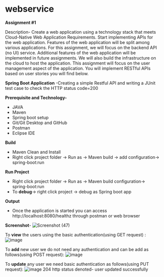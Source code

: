 # webservice
**Assignment #1**

Description-
Create a web application using a technology stack that meets Cloud-Native Web Application Requirements. Start implementing APIs for the web application. Features of the web application will be split among various applications. For this assignment, we will focus on the backend API (no UI) service. Additional features of the web application will be implemented in future assignments. We will also build the infrastructure on the cloud to host the application. This assignment will focus on the user management aspect of the application. You will implement RESTful APIs based on user stories you will find below.



**Spring Boot Application**
-Creating a simple Restful API and writing a JUnit test case to check the HTTP status code=200 


**Prerequisite and Technology-** 
- JAVA
- Maven
- Spring boot setup
- Git/Git Desktop and GitHub
- Postman
- Eclipse IDE


**Build**
- Maven Clean and Install
- Right click project folder -> Run as -> Maven build -> add configuration-> spring-boot:run


**Run Project**
- Right click project folder -> Run as -> Maven build configuration-> spring-boot:run
- To **debug**-> right click project -> debug as Spring boot app

**Output**
- Once the application is started you can access http://localhost:8080/healthz through postman or web browser

**Screenshot**-
![Screenshot (47)](https://user-images.githubusercontent.com/90646523/153288772-eec38734-bd45-479a-bc3f-fd5383faf941.png)

To **view** the users using the basic authentication(using GET request) :
![image](https://user-images.githubusercontent.com/90646523/154387321-04cd296a-67ad-4d6d-867b-01a3117d8d8b.png)

To **add** new user we do not need any authentication and can be add as follows(using POST request):
![image](https://user-images.githubusercontent.com/90646523/154387558-433f2d8b-80b4-447c-889f-477cb703f7a7.png)

To **update** any user we need basic authentication as follows(using PUT request): 
![image](https://user-images.githubusercontent.com/90646523/154387774-b56308bb-db33-4458-a030-3bab81493013.png)
204 http status denoted- user updated successfully

